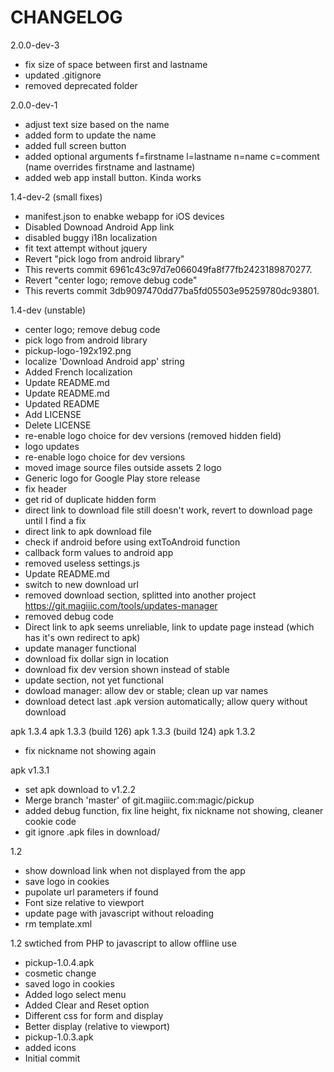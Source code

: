# CHANGELOG

2.0.0-dev-3
* fix size of space between first and lastname
* updated .gitignore
* removed deprecated folder

2.0.0-dev-1
* adjust text size based on the name
* added form to  update the name
* added full screen button
* added optional arguments f=firstname l=lastname n=name c=comment (name overrides firstname and lastname)
* added web app install button. Kinda works

1.4-dev-2 (small fixes)
* manifest.json to enabke webapp for iOS devices
* Disabled Downoad Android App link
* disabled buggy i18n localization
* fit text attempt without jquery
* Revert "pick logo from android library"
* This reverts commit 6961c43c97d7e066049fa8f77fb2423189870277.
* Revert "center logo; remove debug code"
* This reverts commit 3db9097470dd77ba5fd05503e95259780dc93801.

1.4-dev (unstable)
* center logo; remove debug code
* pick logo from android library
* pickup-logo-192x192.png
* localize 'Download Android app' string
* Added French localization
* Update README.md
* Update README.md
* Updated README
* Add LICENSE
* Delete LICENSE
* re-enable logo choice for dev versions (removed hidden field)
* logo updates
* re-enable logo choice for dev versions
* moved image source files outside assets
2 logo
* Generic logo for Google Play store release
* fix header
* get rid of duplicate hidden form
* direct link to download file still doesn't work, revert to download page until I find a fix
* direct link to apk download file
* check if android before using extToAndroid function
* callback form values to android app
* removed useless settings.js
* Update README.md
* switch to new download url
* removed download section, splitted into another project https://git.magiiic.com/tools/updates-manager
* removed debug code
* Direct link to apk seems unreliable, link to update page instead (which has it's own redirect to apk)
* update manager functional
* download fix dollar sign in location
* download fix dev version shown instead of stable
* update section, not yet functional
* dowload manager: allow dev or stable; clean up var names
* download detect last .apk version automatically; allow query without download

apk 1.3.4
apk 1.3.3 (build 126)
apk 1.3.3 (build 124)
apk 1.3.2
* fix nickname not showing again

apk v1.3.1
* set apk download to v1.2.2
* Merge branch 'master' of git.magiiic.com:magic/pickup
* added debug function, fix line height, fix nickname not showing, cleaner cookie code
* git ignore .apk files in download/

1.2
* show download link when not displayed from the app
* save logo in cookies
* pupolate url parameters if found
* Font size relative to viewport
* update page with javascript without reloading
* rm template.xml

1.2 swtiched from PHP to javascript to allow offline use
* pickup-1.0.4.apk
* cosmetic change
* saved logo in cookies
* Added logo select menu
* Added Clear and Reset option
* Different css for form and display
* Better display (relative to viewport)
* pickup-1.0.3.apk
* added icons
* Initial commit
